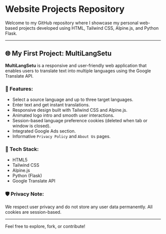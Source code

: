 
# Website Projects Repository

Welcome to my GitHub repository where I showcase my personal web-based projects developed using HTML, Tailwind CSS, Alpine.js, and Python Flask.

---

## 🌐 My First Project: MultiLangSetu

**MultiLangSetu** is a responsive and user-friendly web application that enables users to translate text into multiple languages using the Google Translate API.

### 🔧 Features:
- Select a source language and up to three target languages.
- Enter text and get instant translations.
- Responsive design built with Tailwind CSS and Alpine.js.
- Animated logo intro and smooth user interactions.
- Session-based language preference cookies (deleted when tab or window is closed).
- Integrated Google Ads section.
- Informative `Privacy Policy` and `About Us` pages.

### 📁 Tech Stack:
- HTML5
- Tailwind CSS
- Alpine.js
- Python (Flask)
- Google Translate API

### 🛡️ Privacy Note:
We respect user privacy and do not store any user data permanently. All cookies are session-based.

---

Feel free to explore, fork, or contribute!
